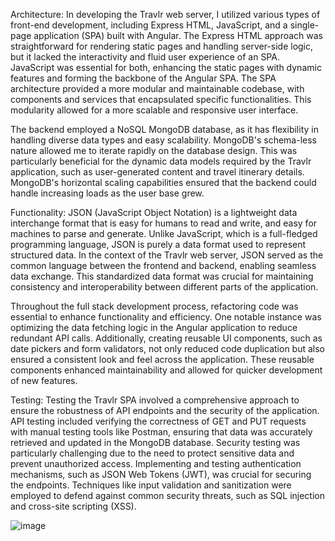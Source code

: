 Architecture:
In developing the Travlr web server, I utilized various types of front-end development, including Express HTML, JavaScript, and a single-page application (SPA) built with Angular. The Express HTML approach was straightforward for rendering static pages and handling server-side logic, but it lacked the interactivity and fluid user experience of an SPA. JavaScript was essential for both, enhancing the static pages with dynamic features and forming the backbone of the Angular SPA. The SPA architecture provided a more modular and maintainable codebase, with components and services that encapsulated specific functionalities. This modularity allowed for a more scalable and responsive user interface.

The backend employed a NoSQL MongoDB database, as it has flexibility in handling diverse data types and easy scalability. MongoDB's schema-less nature allowed me to iterate rapidly on the database design. This was particularly beneficial for the dynamic data models required by the Travlr application, such as user-generated content and travel itinerary details. MongoDB's horizontal scaling capabilities ensured that the backend could handle increasing loads as the user base grew.

Functionality:
JSON (JavaScript Object Notation) is a lightweight data interchange format that is easy for humans to read and write, and easy for machines to parse and generate. Unlike JavaScript, which is a full-fledged programming language, JSON is purely a data format used to represent structured data. In the context of the Travlr web server, JSON served as the common language between the frontend and backend, enabling seamless data exchange. This standardized data format was crucial for maintaining consistency and interoperability between different parts of the application.

Throughout the full stack development process, refactoring code was essential to enhance functionality and efficiency. One notable instance was optimizing the data fetching logic in the Angular application to reduce redundant API calls. Additionally, creating reusable UI components, such as date pickers and form validators, not only reduced code duplication but also ensured a consistent look and feel across the application. These reusable components enhanced maintainability and allowed for quicker development of new features.

Testing:
Testing the Travlr SPA involved a comprehensive approach to ensure the robustness of API endpoints and the security of the application. API testing included verifying the correctness of GET and PUT requests with manual testing tools like Postman, ensuring that data was accurately retrieved and updated in the MongoDB database. Security testing was particularly challenging due to the need to protect sensitive data and prevent unauthorized access. Implementing and testing authentication mechanisms, such as JSON Web Tokens (JWT), was crucial for securing the endpoints. Techniques like input validation and sanitization were employed to defend against common security threats, such as SQL injection and cross-site scripting (XSS).

![image](https://github.com/TeeCain/CS465-FullStack/assets/111044931/dde0f123-195f-4dad-9bb5-dfce6748a8c3)
